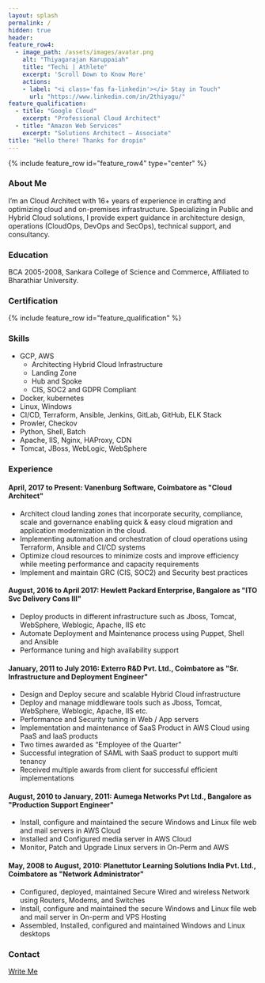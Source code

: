 ```yaml
---
layout: splash
permalink: /
hidden: true
header:
feature_row4:
  - image_path: /assets/images/avatar.png
    alt: "Thiyagarajan Karuppaiah"
    title: "Techi | Athlete"
    excerpt: 'Scroll Down to Know More'
    actions:
    - label: "<i class='fas fa-linkedin'></i> Stay in Touch"
      url: "https://www.linkedin.com/in/2thiyagu/"
feature_qualification:
  - title: "Google Cloud"
    excerpt: "Professional Cloud Architect"
  - title: "Amazon Web Services"
    excerpt: "Solutions Architect – Associate"
title: "Hello there! Thanks for dropin"
---
```

{% include feature_row id="feature_row4" type="center" %}

### About Me
I’m an Cloud Architect with 16+ years of experience in crafting and optimizing cloud and on-premises infrastructure. Specializing in Public and Hybrid Cloud solutions, I provide expert guidance in architecture design, operations (CloudOps, DevOps and SecOps), technical support, and consultancy.

### Education

BCA 2005-2008, Sankara College of Science and Commerce, Affiliated to Bharathiar University.

### Certification

{% include feature_row id="feature_qualification" %}

### Skills

- GCP, AWS
  - Architecting Hybrid Cloud Infrastructure
  - Landing Zone
  - Hub and Spoke 
  - CIS, SOC2 and GDPR Compliant 
- Docker, kubernetes
- Linux, Windows
- CI/CD, Terraform, Ansible, Jenkins, GitLab, GitHub, ELK Stack
- Prowler, Checkov
- Python, Shell, Batch
- Apache, IIS, Nginx, HAProxy, CDN
- Tomcat, JBoss, WebLogic, WebSphere

### Experience

#### April, 2017 to Present: Vanenburg Software, Coimbatore as "Cloud Architect"

- Architect cloud landing zones that incorporate security, compliance, scale and governance enabling quick & easy cloud migration and application modernization in the cloud.
- Implementing automation and orchestration of cloud operations using Terraform, Ansible and CI/CD systems
- Optimize cloud resources to minimize costs and improve efficiency while meeting performance and capacity requirements
- Implement and maintain GRC (CIS, SOC2) and Security best practices

#### August, 2016 to April 2017: Hewlett Packard Enterprise, Bangalore as "ITO Svc Delivery Cons III"

- Deploy products in different infrastructure such as Jboss, Tomcat, WebSphere, Weblogic, Apache, IIS etc
- Automate Deployment and Maintenance process using Puppet, Shell and Ansible
- Performance tuning and high availability support

#### January, 2011 to July 2016: Exterro R&D Pvt. Ltd., Coimbatore as "Sr. Infrastructure and Deployment Engineer"

- Design and Deploy secure and scalable Hybrid Cloud infrastructure
- Deploy and manage middleware tools such as Jboss, Tomcat, WebSphere, Weblogic, Apache, IIS etc.
- Performance and Security tuning in Web / App servers
- Implementation and maintenance of SaaS Product in AWS Cloud using PaaS and IaaS products
- Two times awarded as “Employee of the Quarter”
- Successful integration of SAML with SaaS product to support multi tenancy
- Received multiple awards from client for successful efficient implementations

#### August, 2010 to January, 2011: Aumega Networks Pvt Ltd., Bangalore as "Production Support Engineer"

- Install, configure and maintained the secure Windows and Linux file web and mail servers in AWS Cloud
- Installed and Configured media server in AWS Cloud
- Monitor, Patch and Upgrade Linux servers in On-Perm and AWS

#### May, 2008 to August, 2010: Planettutor Learning Solutions India Pvt. Ltd., Coimbatore as "Network Administrator"

- Configured, deployed, maintained Secure Wired and wireless Network using Routers, Modems, and Switches
- Install, configure and maintained the secure Windows and Linux file web and mail server in On-perm and VPS Hosting
- Assembled, Installed, configured and maintained Windows and Linux desktops



### Contact
 [Write Me](mailto:thiyagarajan.karuppaiah@gmail.com)
